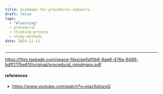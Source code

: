 ```yaml
---
title: mindmaps-for-procedural-subjects
draft: false
tags:
  - "#learning"
  - procedural
  - thinking-process
  - study-methods
date: 2024-12-11
---
```

 
---
 
https://files.taskade.com/space-files/ae0af0b8-6ae8-476a-9486-bdff217be61f/original/procedural_mindmaps.pdf


#### references

* https://www.youtube.com/watch?v=ejqzXqIozsQ

